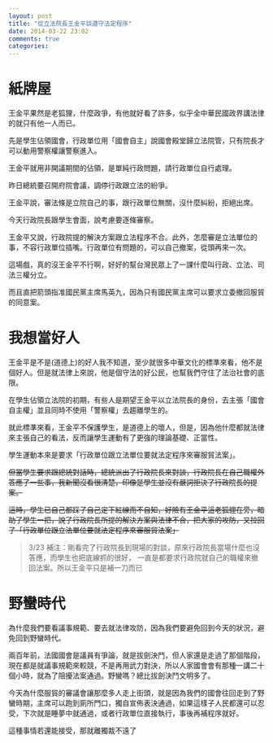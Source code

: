 ```yaml
---
layout: post
title: "從立法院長王金平談遵守法定程序"
date: 2014-03-22 23:02
comments: true
categories: 
---
```


# 紙牌屋

王金平果然是老狐狸，什麼政爭，有他就好看了許多，似乎全中華民國政界講法律的就只有他一人而已。

先是學生佔領國會，行政單位用「國會自主」說國會殿堂歸立法院管，只有院長才可以動用警察權讓警察進入。

王金平就用非開議期間的佔領，是單純行政問題，請行政單位自行處理。

昨日總統要召開府院會議，調停行政跟立法的紛爭。

王金平說，審法條是立院自己的事，跟行政單位無關，沒什麼糾紛，拒絕出席。

今天行政院長跟學生會面，說考慮要逐條審察。

王金平又說，行政院提的解決方案跟立法程序不合。此外，怎麼審是立法單位的事，不容行政單位插嘴。行政單位有問題的，可以自己撤案，從頭再來一次。

這場戲，真的沒王金平不行啊，好好的幫台灣民眾上了一課什麼叫行政、立法、司法三權分立。

而且直把箭頭指准國民黨主席馬英九，因為只有國民黨主席可以要求立委撤回服貿的同意案。

# 我想當好人

王金平是不是(道德上)的好人我不知道，至少就很多中華文化的標準來看，他不是個好人。但是就法律上來說，他是個守法的好公民，也幫我們守住了法治社會的底限。

在學生佔領立法院的初期，有些人是期望王金平以立法院長的身份，去主張「國會自主權」並且同時不使用「警察權」去趨離學生的。

就此標準來看，王金平不保護學生，是道德上的壞人，但是，因為他什麼都就法律來主張自己的看法，反而讓學生運動有了更強的理論基礎、正當性。

學生運動本來是要求「行政單位跟立法單位要就法定程序來審服貿法案」。

~~但當學生要求跟總統對話時，總統派出了行政院長來對談，行政院長在自己職權外答應了一些事，我新聞沒看很清楚，印像是學生並沒有嚴詞拒決了行政院長的提案。~~

~~這時，學生已自己都踩了自己定下紅線而不自知，好險有王金平這老狐貍在旁，暗助了學生一把，說了行政院長所提的解決方案與法律不合，把大家的攻防，又拉回了「行政單位跟立法單位要就法定程序來審服貿法案」~~

> 3/23 補注：剛看完了行政院長到現場的對談，原來行政院長當場什麼也沒答應，而學生也把底線抓的很好，
> 一直是都要求行政院就自己的職權來撤回法案。所以王金平只是補一刀而已

# 野蠻時代

為什麼我們要看議事規範、要去就法律攻防，因為我們要避免回到今天的狀況，避免回到野蠻時代。

兩百年前，法國國會是議員有爭論，就是拔劍決鬥，但人家還是走過了那個階段，現在都是就議事規範來較競，不是再用武力對決，所以人家國會會有那種一講二十個小時，就為了阻擾法案通過。野蠻嗎？總比拔劍決鬥文明多了。

今天為什麼服貿的審議會讓那麼多人走上街頭，就是因為我們的國會往回走到了野蠻時期，主席可以跑到廁所門口，獨自宣佈表決通過，如果這樣子人民都還可以忍受，下次就是睡夢中就通過，或者行政單位直接執行，事後再補程序就好。

這種事情若還能接受，那就離獨裁不遠了

